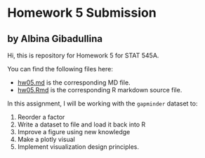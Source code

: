 # Homework 5 Submission
## by Albina Gibadullina

Hi, this is repository for Homework 5 for STAT 545A. 

You can find the following files here:
- [hw05.md](https://github.com/STAT545-UBC-students/hw05-albina23/blob/master/hw05.md) is the  corresponding MD file. 
- [hw05.Rmd](https://github.com/STAT545-UBC-students/hw05-albina23/blob/master/hw05.Rmd) is the corresponding R markdown source file.

In this assignment, I will be working with the `gapminder` dataset to:
1. Reorder a factor
2. Write a dataset to file and load it back into R
3. Improve a figure using new knowledge 
4. Make a plotly visual
5. Implement visualization design principles.
